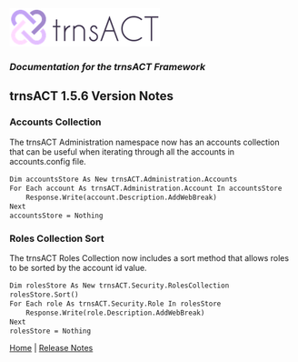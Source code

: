 ![Logo](../img/logo_default.png)  

### *Documentation for the trnsACT Framework*

## trnsACT 1.5.6 Version Notes

### Accounts Collection

The trnsACT  Administration namespace now has an accounts collection that can be useful when iterating through all the accounts in accounts.config file.

    Dim accountsStore As New trnsACT.Administration.Accounts
    For Each account As trnsACT.Administration.Account In accountsStore
        Response.Write(account.Description.AddWebBreak)
    Next
    accountsStore = Nothing


### Roles Collection Sort

The trnsACT Roles Collection now includes a sort method that allows roles to be sorted by the account id value.

    Dim rolesStore As New trnsACT.Security.RolesCollection
    rolesStore.Sort()
    For Each role As trnsACT.Security.Role In rolesStore
        Response.Write(role.Description.AddWebBreak)
    Next
    rolesStore = Nothing


[Home](../README.md) | [Release Notes](releasenotes.md)